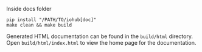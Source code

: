 Inside docs folder

```shell
pip install "/PATH/TO/iohub[doc]"
make clean && make build
```

Generated HTML documentation can be found in
the ``build/html`` directory. Open ``build/html/index.html`` to view the home
page for the documentation.
